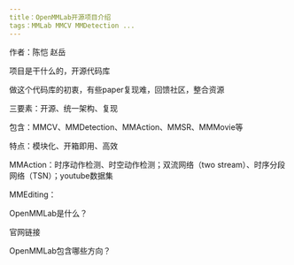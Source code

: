 ```yaml
---
title：OpenMMLab开源项目介绍
tags：MMLab MMCV MMDetection ...
---
```


作者：陈恺 赵岳

项目是干什么的，开源代码库

做这个代码库的初衷，有些paper复现难，回馈社区，整合资源

三要素：开源、统一架构、复现

包含：MMCV、MMDetection、MMAction、MMSR、MMMovie等

特点：模块化、开箱即用、高效

MMAction：时序动作检测、时空动作检测；双流网络（two stream）、时序分段网络（TSN）；youtube数据集

MMEditing：

OpenMMLab是什么？



官网链接



 OpenMMLab包含哪些方向？

